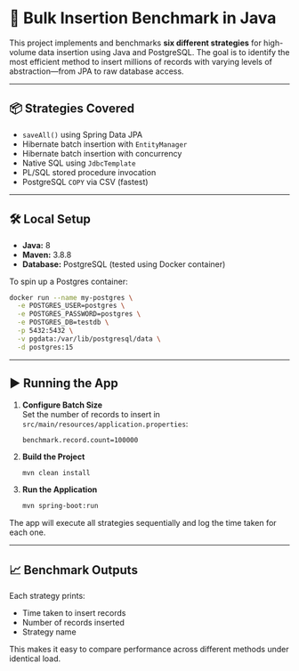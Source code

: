 # 🚀 Bulk Insertion Benchmark in Java

This project implements and benchmarks **six different strategies** for high-volume data insertion using Java and PostgreSQL. The goal is to identify the most efficient method to insert millions of records with varying levels of abstraction—from JPA to raw database access.

---

## 📦 Strategies Covered

- `saveAll()` using Spring Data JPA
- Hibernate batch insertion with `EntityManager`
- Hibernate batch insertion with concurrency
- Native SQL using `JdbcTemplate`
- PL/SQL stored procedure invocation
- PostgreSQL `COPY` via CSV (fastest)

---

## 🛠️ Local Setup

- **Java:** 8
- **Maven:** 3.8.8
- **Database:** PostgreSQL (tested using Docker container)

To spin up a Postgres container:
```bash
docker run --name my-postgres \
  -e POSTGRES_USER=postgres \
  -e POSTGRES_PASSWORD=postgres \
  -e POSTGRES_DB=testdb \
  -p 5432:5432 \
  -v pgdata:/var/lib/postgresql/data \
  -d postgres:15
```

---

## ▶️ Running the App

1. **Configure Batch Size**  
   Set the number of records to insert in `src/main/resources/application.properties`:
   ```properties
   benchmark.record.count=100000
   ```

2. **Build the Project**
   ```bash
   mvn clean install
   ```

3. **Run the Application**
   ```bash
   mvn spring-boot:run
   ```

The app will execute all strategies sequentially and log the time taken for each one.

---

## 📈 Benchmark Outputs

Each strategy prints:
- Time taken to insert records
- Number of records inserted
- Strategy name

This makes it easy to compare performance across different methods under identical load.
